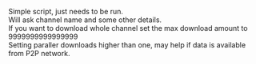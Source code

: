 Simple script, just needs to be run.  
Will ask channel name and some other details.  
If you want to download whole channel set the max download amount to 9999999999999999  
Setting paraller downloads higher than one, may help if data is available from P2P network.  
